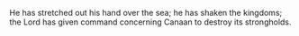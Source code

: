 He has stretched out his hand over the sea; he has shaken the kingdoms; the Lord has given command concerning Canaan to destroy its strongholds.
